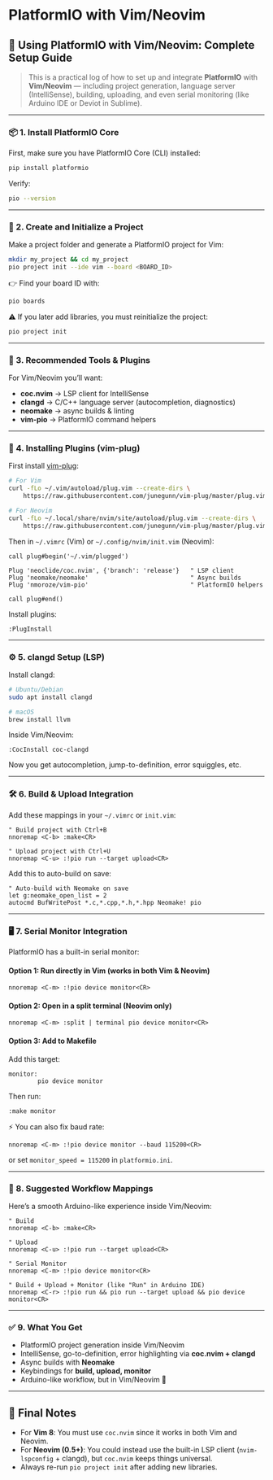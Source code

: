 # PlatformIO with Vim/Neovim

## 🚀 Using PlatformIO with Vim/Neovim: Complete Setup Guide

> This is a practical log of how to set up and integrate **PlatformIO** with **Vim/Neovim** — including project generation, language server (IntelliSense), building, uploading, and even serial monitoring (like Arduino IDE or Deviot in Sublime).

***

### 📦 1. Install PlatformIO Core

First, make sure you have PlatformIO Core (CLI) installed:

```bash
pip install platformio
```

Verify:

```bash
pio --version
```

***

### 📁 2. Create and Initialize a Project

Make a project folder and generate a PlatformIO project for Vim:

```bash
mkdir my_project && cd my_project
pio project init --ide vim --board <BOARD_ID>
```

👉 Find your board ID with:

```bash
pio boards
```

⚠️ If you later add libraries, you must reinitialize the project:

```bash
pio project init
```

***

### 🧰 3. Recommended Tools & Plugins

For Vim/Neovim you’ll want:

* **coc.nvim** → LSP client for IntelliSense
* **clangd** → C/C++ language server (autocompletion, diagnostics)
* **neomake** → async builds & linting
* **vim-pio** → PlatformIO command helpers

***

### 🔌 4. Installing Plugins (vim-plug)

First install [vim-plug](https://github.com/junegunn/vim-plug):

```bash
# For Vim
curl -fLo ~/.vim/autoload/plug.vim --create-dirs \
    https://raw.githubusercontent.com/junegunn/vim-plug/master/plug.vim

# For Neovim
curl -fLo ~/.local/share/nvim/site/autoload/plug.vim --create-dirs \
    https://raw.githubusercontent.com/junegunn/vim-plug/master/plug.vim
```

Then in `~/.vimrc` (Vim) or `~/.config/nvim/init.vim` (Neovim):

```vim
call plug#begin('~/.vim/plugged')

Plug 'neoclide/coc.nvim', {'branch': 'release'}   " LSP client
Plug 'neomake/neomake'                            " Async builds
Plug 'nmoroze/vim-pio'                            " PlatformIO helpers

call plug#end()
```

Install plugins:

```vim
:PlugInstall
```

***

### ⚙️ 5. clangd Setup (LSP)

Install clangd:

```bash
# Ubuntu/Debian
sudo apt install clangd

# macOS
brew install llvm
```

Inside Vim/Neovim:

```vim
:CocInstall coc-clangd
```

Now you get autocompletion, jump-to-definition, error squiggles, etc.

***

### 🛠 6. Build & Upload Integration

Add these mappings in your `~/.vimrc` or `init.vim`:

```vim
" Build project with Ctrl+B
nnoremap <C-b> :make<CR>

" Upload project with Ctrl+U
nnoremap <C-u> :!pio run --target upload<CR>
```

Add this to auto-build on save:

```vim
" Auto-build with Neomake on save
let g:neomake_open_list = 2
autocmd BufWritePost *.c,*.cpp,*.h,*.hpp Neomake! pio
```

***

### 🖥 7. Serial Monitor Integration

PlatformIO has a built-in serial monitor:

#### Option 1: Run directly in Vim (works in both Vim & Neovim)

```vim
nnoremap <C-m> :!pio device monitor<CR>
```

#### Option 2: Open in a split terminal (Neovim only)

```vim
nnoremap <C-m> :split | terminal pio device monitor<CR>
```

#### Option 3: Add to Makefile

Add this target:

```make
monitor:
        pio device monitor
```

Then run:

```vim
:make monitor
```

⚡ You can also fix baud rate:

```vim
nnoremap <C-m> :!pio device monitor --baud 115200<CR>
```

or set `monitor_speed = 115200` in `platformio.ini`.

***

### 🎹 8. Suggested Workflow Mappings

Here’s a smooth Arduino-like experience inside Vim/Neovim:

```vim
" Build
nnoremap <C-b> :make<CR>

" Upload
nnoremap <C-u> :!pio run --target upload<CR>

" Serial Monitor
nnoremap <C-m> :!pio device monitor<CR>

" Build + Upload + Monitor (like "Run" in Arduino IDE)
nnoremap <C-r> :!pio run && pio run --target upload && pio device monitor<CR>
```

***

### ✅ 9. What You Get

* PlatformIO project generation inside Vim/Neovim
* IntelliSense, go-to-definition, error highlighting via **coc.nvim + clangd**
* Async builds with **Neomake**
* Keybindings for **build, upload, monitor**
* Arduino-like workflow, but in Vim/Neovim 💪

***

## 🔮 Final Notes

* For **Vim 8**: You must use `coc.nvim` since it works in both Vim and Neovim.
* For **Neovim (0.5+)**: You could instead use the built-in LSP client (`nvim-lspconfig` + clangd), but `coc.nvim` keeps things universal.
* Always re-run `pio project init` after adding new libraries.
